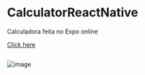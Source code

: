 # CalculatorReactNative
 Calculadora feita no Expo online

[Click here](https://snack.expo.dev/@patriciaban/a7b665)
##
![image](https://user-images.githubusercontent.com/92181116/138018479-545ea6ce-cd5d-4470-9ea4-534fc346f672.png)


